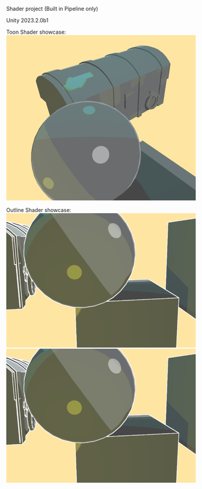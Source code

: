 Shader project (Built in Pipeline only)

Unity 2023.2.0b1



Toon Shader showcase:
![Image](/ShowCase/Toon.png)

Outline Shader showcase:
![Image](/ShowCase/Outline1.png)
![Image](/ShowCase/Outline1.png)
